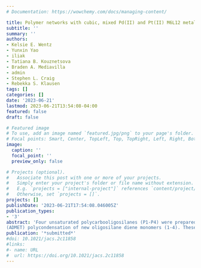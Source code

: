 ```yaml
---
# Documentation: https://wowchemy.com/docs/managing-content/

title: Polymer networks with cubic, mixed Pd(II) and Pt(II) M6L12 metal– organic cage junctions display tunable relaxation behavior
subtitle: ''
summary: ''
authors:
- Kelsie E. Wentz
- Yunxin Yao
- iliak
- Tatiana B. Kouznetsova
- Braden A. Mediavilla
- admin
- Stephen L. Craig
- Rebekka S. Klausen
tags: []
categories: []
date: '2023-06-21'
lastmod: 2023-06-21T13:54:08-04:00
featured: false
draft: false

# Featured image
# To use, add an image named `featured.jpg/png` to your page's folder.
# Focal points: Smart, Center, TopLeft, Top, TopRight, Left, Right, BottomLeft, Bottom, BottomRight.
image:
  caption: ''
  focal_point: ''
  preview_only: false

# Projects (optional).
#   Associate this post with one or more of your projects.
#   Simply enter your project's folder or file name without extension.
#   E.g. `projects = ["internal-project"]` references `content/project/deep-learning/index.md`.
#   Otherwise, set `projects = []`.
projects: []
publishDate: '2023-06-21T17:54:08.046005Z'
publication_types:
- '3'
abstract: 'Four unsaturated polycarbooligosilanes (P1-P4) were prepared via acyclic diene metathesis
(ADMET) polycondensation of new oligosilane diene monomers (1-4). These novel polymers with varying main chain Si incorporation have high trans internal olefin stereochemistry (ca. 80%), and molecular weights (9,500 - 21,700 g mol-1). Post-polymerization epoxidation converted all alkene moieties to epoxides and rendered the polymers (P5-P8) more electrophilic, which allowed for single molecule force spectroscopy studies via a modified atomic force microscope (AFM) set-up with a silicon tip and cantilever. The single-chain elasticity of the polycarbooligosilanes decreased with increasing numbers of Si–Si bonds, a finding reproduced by quantum chemical calculations.'
publication: '*submitted*'
#doi: 10.1021/jacs.2c11858
#links:
#- name: URL
#  url: https://doi.org/10.1021/jacs.2c11858
---
```

